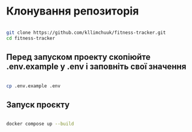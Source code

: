 # Клонування репозиторія
```bash 

git clone https://github.com/kllimchuuk/fitness-tracker.git 
cd fitness-tracker 
```

## Перед запуском проекту скопіюйте .env.example у .env і заповніть свої значення
```bash 

cp .env.example .env
```

## Запуск проєкту
```bash 

docker compose up --build
```

